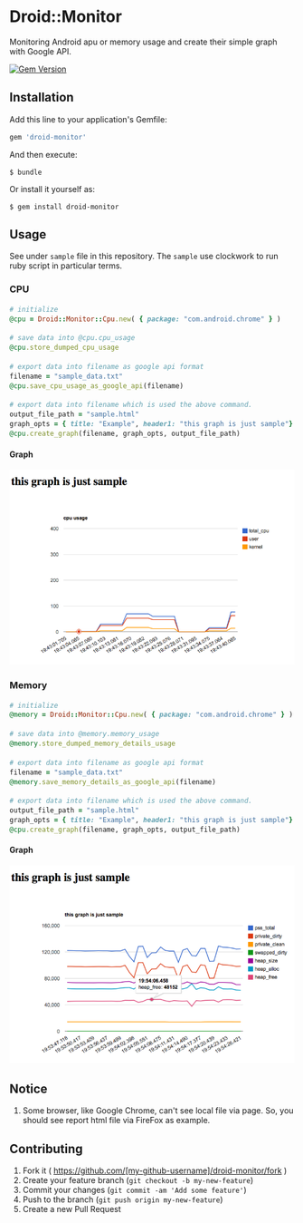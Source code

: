 # Droid::Monitor

Monitoring Android apu or memory usage and create their simple graph with Google API.

[![Gem Version](https://badge.fury.io/rb/droid-monitor.svg)](http://badge.fury.io/rb/droid-monitor)

## Installation

Add this line to your application's Gemfile:

```ruby
gem 'droid-monitor'
```

And then execute:

    $ bundle

Or install it yourself as:

    $ gem install droid-monitor

## Usage

See under `sample` file in this repository.
The `sample` use clockwork to run ruby script in particular terms.

### CPU

```ruby
# initialize
@cpu = Droid::Monitor::Cpu.new( { package: "com.android.chrome" } )

# save data into @cpu.cpu_usage
@cpu.store_dumped_cpu_usage

# export data into filename as google api format
filename = "sample_data.txt"
@cpu.save_cpu_usage_as_google_api(filename)

# export data into filename which is used the above command.
output_file_path = "sample.html"
graph_opts = { title: "Example", header1: "this graph is just sample"}
@cpu.create_graph(filename, graph_opts, output_file_path)

```

#### Graph

![](https://github.com/KazuCocoa/droid-monitor/blob/master/doc/images/Screen%20Shot%202015-05-23%20at%2019.46.08.png)

### Memory

```ruby
# initialize
@memory = Droid::Monitor::Cpu.new( { package: "com.android.chrome" } )

# save data into @memory.memory_usage
@memory.store_dumped_memory_details_usage

# export data into filename as google api format
filename = "sample_data.txt"
@memory.save_memory_details_as_google_api(filename)

# export data into filename which is used the above command.
output_file_path = "sample.html"
graph_opts = { title: "Example", header1: "this graph is just sample"}
@cpu.create_graph(filename, graph_opts, output_file_path)
```

#### Graph

![](https://github.com/KazuCocoa/droid-monitor/blob/master/doc/images/Screen%20Shot%202015-05-23%20at%2019.56.41.png)

## Notice

1. Some browser, like Google Chrome, can't see local file via page. So, you should see report html file via FireFox as example.

## Contributing

1. Fork it ( https://github.com/[my-github-username]/droid-monitor/fork )
2. Create your feature branch (`git checkout -b my-new-feature`)
3. Commit your changes (`git commit -am 'Add some feature'`)
4. Push to the branch (`git push origin my-new-feature`)
5. Create a new Pull Request
